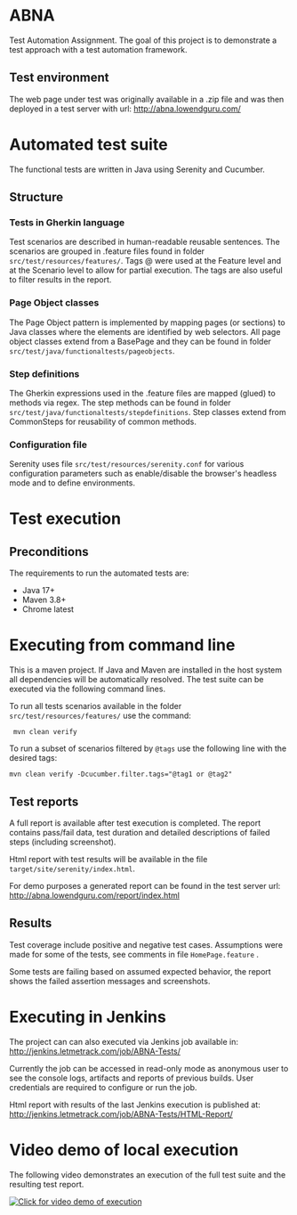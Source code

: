 # ABNA
Test Automation Assignment. The goal of this project is to demonstrate a test approach with a test automation framework.

## Test environment
The web page under test was originally available in a .zip file and was then deployed in a test server with url: http://abna.lowendguru.com/

# Automated test suite
The functional tests are written in Java using Serenity and Cucumber.

## Structure

### Tests in Gherkin language
Test scenarios are described in human-readable reusable sentences. The scenarios are grouped in .feature files found in folder `src/test/resources/features/`. Tags @ were used at the Feature level and at the Scenario level to allow for partial execution. The tags are also useful to filter results in the report.

### Page Object classes
The Page Object pattern is implemented by mapping pages (or sections) to Java classes where the elements are identified by web selectors. All page object classes extend from a BasePage and they can be found in folder `src/test/java/functionaltests/pageobjects`.

### Step definitions
The Gherkin expressions used in the .feature files are mapped (glued) to methods via regex. The step methods can be found in folder `src/test/java/functionaltests/stepdefinitions`. Step classes extend from CommonSteps for reusability of common methods.

### Configuration file
Serenity uses file `src/test/resources/serenity.conf` for various configuration parameters such as enable/disable the browser's headless mode and to define environments.  

# Test execution
## Preconditions
The requirements to run the automated tests are:
- Java 17+
- Maven 3.8+
- Chrome latest

# Executing from command line
This is a maven project. If Java and Maven are installed in the host system all dependencies will be automatically resolved. The test suite can be executed via the following command lines.

To run all tests scenarios available in the folder `src/test/resources/features/` use the command:

` mvn clean verify`

To run a subset of scenarios filtered by `@tags` use the following line with the desired tags:

`mvn clean verify -Dcucumber.filter.tags="@tag1 or @tag2"`

## Test reports

A full report is available after test execution is completed. The report contains pass/fail data, test duration and detailed descriptions of failed steps (including screenshot).

Html report with test results will be available in the file `target/site/serenity/index.html`.

For demo purposes a generated report can be found in the test server url: http://abna.lowendguru.com/report/index.html 

## Results

Test coverage include positive and negative test cases. Assumptions were made for some of the tests, see comments in file `HomePage.feature` .

Some tests are failing based on assumed expected behavior, the report shows the failed assertion messages and screenshots. 

# Executing in Jenkins

The project can can also executed via Jenkins job available in: http://jenkins.letmetrack.com/job/ABNA-Tests/

Currently the job can be accessed in read-only mode as anonymous user to see the console logs, artifacts and reports of previous builds. User credentials are required to configure or run the job.

Html report with results of the last Jenkins execution is published at: http://jenkins.letmetrack.com/job/ABNA-Tests/HTML-Report/ 

# Video demo of local execution
The following video demonstrates an execution of the full test suite and the resulting test report.

[![Click for video demo of execution](https://img.youtube.com/vi/FSHKn-_1m5g/0.jpg)](https://youtu.be/FSHKn-_1m5g "Demo video")